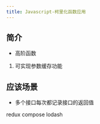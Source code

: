 ```yaml
---
title: Javascript-柯里化函数应用
---
```



## 简介

- 高阶函数

1. 可实现参数缓存功能


## 应该场景

- 多个接口每次都记录接口的返回值

redux  compose lodash

